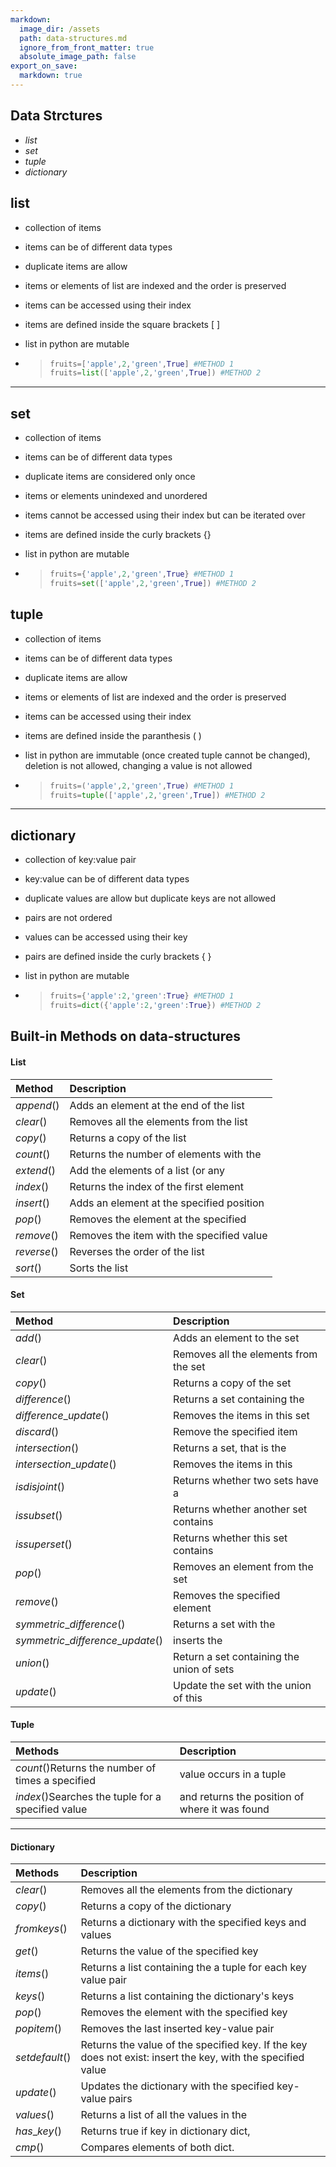 ```yaml
---
markdown:
  image_dir: /assets
  path: data-structures.md
  ignore_from_front_matter: true
  absolute_image_path: false
export_on_save:
  markdown: true
---
```



## Data Strctures
  
+ $list$
+ $set$
+ $tuple$
+ $dictionary$

<div style="page-break-after: always"></div>

## list

+ collection of items
+ items can be of different data types
+ duplicate items are allow
+ items or elements of list are indexed and the order is preserved
+ items can be accessed using their index
+ items are defined inside the square brackets $[ \ ]$
+ list in python are mutable
  
+ >```python
  >fruits=['apple',2,'green',True] #METHOD 1
  >fruits=list(['apple',2,'green',True]) #METHOD 2
  >```

----------------------

## set

+ collection of items
+ items can be of different data types
+ duplicate items are considered only once
+ items or elements unindexed and unordered
+ items cannot be accessed using their index but can be iterated over
+ items are defined inside the curly brackets $\{ \}$
+ list in python are mutable
  
+ >```python
  >fruits={'apple',2,'green',True} #METHOD 1
  >fruits=set(['apple',2,'green',True]) #METHOD 2
  >```

<div style="page-break-after: always"></div>

## tuple

+ collection of items
+ items can be of different data types
+ duplicate items are allow
+ items or elements of list are indexed and the order is preserved
+ items can be accessed using their index
+ items are defined inside the paranthesis $( \ )$
+ list in python are immutable (once created tuple cannot be changed), deletion is not allowed, changing a value is not allowed
  
+ >```python
  >fruits=('apple',2,'green',True) #METHOD 1
  >fruits=tuple(['apple',2,'green',True]) #METHOD 2
  >```

--------------------------

## dictionary

+ collection of key:value pair
+ key:value can be of different data types
+ duplicate values are allow but duplicate keys are not allowed
+ pairs are not ordered
+ values can be accessed using their key
+ pairs are defined inside the curly brackets $\{ \ \}$
+ list in python are mutable
  
+ >```python
  >fruits={'apple':2,'green':True} #METHOD 1
  >fruits=dict({'apple':2,'green':True}) #METHOD 2
  >```

<div style="page-break-after: always"></div>

## Built-in Methods on data-structures

#### List
|Method| Description|
|:---|:---|
|$append()$ |Adds an element at the end of the list|
|$clear()$ |Removes all the elements from the list|
|$copy()$ |Returns a copy of the list|
|$count()$ |Returns the number of elements with the |specified value
|$extend()$ |Add the elements of a list (or any |iterable), to the end of the current list
|$index()$ |Returns the index of the first element |with the specified value
|$insert()$ |Adds an element at the specified position|
|$pop()$ |Removes the element at the specified |position
|$remove()$ |Removes the item with the specified value|
|$reverse()$ |Reverses the order of the list|
|$sort()$ |Sorts the list|

<div style="page-break-after: always"></div>

#### Set

|Method|Description|
|:----|:----|
|$add()$|Adds an element to the set|
|$clear()$|Removes all the elements from the set|
|$copy()$|Returns a copy of the set|
|$difference()$|Returns a set containing the |difference between two or more sets
|$difference\_update()$|Removes the items in this set |that are also included in another, specified set
|$discard()$|Remove the specified item|
|$intersection()$|Returns a set, that is the |intersection of two other sets
|$intersection\_update()$|Removes the items in this |set that are not present in other, specified set(s)
|$isdisjoint()$|Returns whether two sets have a |intersection or not
|$issubset()$|Returns whether another set contains |this set or not
|$issuperset()$|Returns whether this set contains |another set or not
|$pop()$|Removes an element from the set|
|$remove()$|Removes the specified element|
|$symmetric\_difference()$|Returns a set with the |symmetric differences of two sets
|$symmetric\_difference\_update()$|inserts the |symmetric differences from this set and another
|$union()$|Return a set containing the union of sets|
|$update()$|Update the set with the union of this |set and others

<div style="page-break-after: always"></div>

#### Tuple

|Methods|Description|
|:----|:----|
|$count()$Returns the number of times a specified |value occurs in a tuple
|$index()$Searches the tuple for a specified value |and returns the position of where it was found

--------------------------

#### Dictionary

|Methods|Description|
|:----|:----|
|$clear()$|Removes all the elements from the dictionary|
|$copy()$|Returns a copy of the dictionary|
|$fromkeys()$|Returns a dictionary with the specified keys and values|
|$get()$|Returns the value of the specified key|
|$items()$|Returns a list containing the a tuple for each key value pair|
|$keys()$|Returns a list containing the dictionary's keys|
|$pop()$|Removes the element with the specified key|
|$popitem()$|Removes the last inserted key-value pair|
|$setdefault()$|Returns the value of the specified key. If the key does not exist: insert the key, with the specified value|
|$update()$|Updates the dictionary with the specified key-value pairs|
|$values()$|Returns a list of all the values in the |dictionary
|$has\_key()$|Returns true if key in dictionary dict, |false otherwise
|$cmp()$|Compares elements of both dict.|